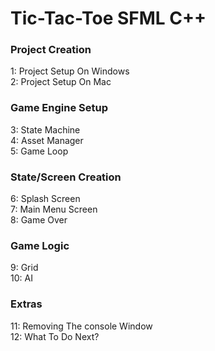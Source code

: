 # Tic-Tac-Toe SFML C++

<h3>Project Creation</h3>
1: Project Setup On Windows<br />
2: Project Setup On Mac<br />

<h3>Game Engine Setup</h3>
3: State Machine<br />
4: Asset Manager<br />
5: Game Loop<br />

<h3>State/Screen Creation</h3>
6: Splash Screen<br />
7: Main Menu Screen<br />
8: Game Over<br />

<h3>Game Logic</h3>
9: Grid<br />
10: AI<br />

<h3>Extras</h3>
11: Removing The console Window<br />
12: What To Do Next?<br />
